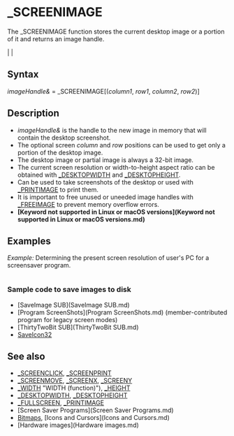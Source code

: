 # _SCREENIMAGE

The _SCREENIMAGE function stores the current desktop image or a portion of it and returns an image handle.

  

|  |

## Syntax

*imageHandle&* = _SCREENIMAGE[(*column1*, *row1*, *column2*, *row2*)]
  

## Description

* *imageHandle&* is the handle to the new image in memory that will contain the desktop screenshot.
* The optional screen *column* and *row* positions can be used to get only a portion of the desktop image.
* The desktop image or partial image is always a 32-bit image.
* The current screen resolution or width-to-height aspect ratio can be obtained with [_DESKTOPWIDTH](_DESKTOPWIDTH.md) and [_DESKTOPHEIGHT](_DESKTOPHEIGHT.md).
* Can be used to take screenshots of the desktop or used with [_PRINTIMAGE](_PRINTIMAGE.md) to print them.
* It is important to free unused or uneeded image handles with [_FREEIMAGE](_FREEIMAGE.md) to prevent memory overflow errors.
* **[Keyword not supported in Linux or macOS versions](Keyword not supported in Linux or macOS versions.md)**

  

## Examples

*Example:* Determining the present screen resolution of user's PC for a screensaver program.

```  desktop& = _SCREENIMAGE  MaxScreenX& = [_WIDTH](_WIDTH.md) "WIDTH (function)")(desktop&)  MaxScreenY& = [_HEIGHT](_HEIGHT.md)(desktop&)  [_FREEIMAGE](_FREEIMAGE.md) desktop& 'free image after measuring screen(it is not displayed)  [SCREEN](SCREEN.md) [_NEWIMAGE](_NEWIMAGE.md)(MaxScreenX&, MaxScreenY&, 256) 'program window is sized to fit  [_SCREENMOVE](_SCREENMOVE.md) _MIDDLE  
```

### Sample code to save images to disk

* [SaveImage SUB](SaveImage SUB.md)
* [Program ScreenShots](Program ScreenShots.md) (member-contributed program for legacy screen modes)
* [ThirtyTwoBit SUB](ThirtyTwoBit SUB.md)
* [SaveIcon32](SaveIcon32.md)

  

## See also

* [_SCREENCLICK](_SCREENCLICK.md), [_SCREENPRINT](_SCREENPRINT.md)
* [_SCREENMOVE](_SCREENMOVE.md), [_SCREENX](_SCREENX.md), [_SCREENY](_SCREENY.md)
* [_WIDTH](_WIDTH.md) "WIDTH (function)"), [_HEIGHT](_HEIGHT.md)
* [_DESKTOPWIDTH](_DESKTOPWIDTH.md), [_DESKTOPHEIGHT](_DESKTOPHEIGHT.md)
* [_FULLSCREEN](_FULLSCREEN.md), [_PRINTIMAGE](_PRINTIMAGE.md)
* [Screen Saver Programs](Screen Saver Programs.md)
* [Bitmaps](Bitmaps.md), [Icons and Cursors](Icons and Cursors.md)
* [Hardware images](Hardware images.md)

  

